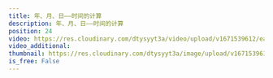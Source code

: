 ```yaml
---
title: 年、月、日——时间的计算
description: 年、月、日——时间的计算
position: 24
video: https://res.cloudinary.com/dtysyyt3a/video/upload/v1671539612/easymath/3年级下/06单元年月日/xaybuhcadr5c1ohqg6vs.mp4
video_additional: 
thumbnail: https://res.cloudinary.com/dtysyyt3a/image/upload/v1671539614/easymath/3年级下/06单元年月日/etymovakatedjxvqp4aw.png
is_free: False
---
```

